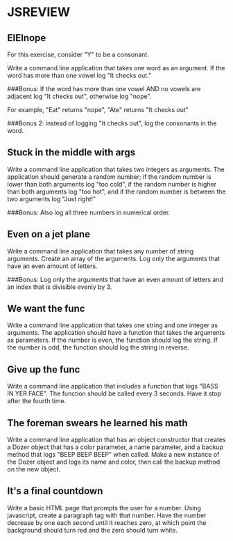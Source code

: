 # JSREVIEW

## EIEInope
For this exercise, consider "Y" to be a consonant.

Write a command line application that takes one word as an argument. If the word has more than one vowel log "It checks out."

###Bonus:
If the word has more than one vowel AND no vowels are adjacent log "It checks out", otherwise log "nope".

For example, "Eat" returns "nope", "Ate" returns "It checks out"

###Bonus 2:
instead of logging "It checks out", log the consonants in the word.

## Stuck in the middle with args
Write a command line application that takes two integers as arguments. The application should generate a random number; if the random number is lower than both arguments log "too cold", if the random number is higher than both arguments log "too hot", and if the random number is between the two arguments log "Just right!"

###Bonus:
Also log all three numbers in numerical order.

## Even on a jet plane
Write a command line application that takes any number of string arguments. Create an array of the arguments. Log only the arguments that have an even amount of letters.

###Bonus:
Log only the arguments that have an even amount of letters and an index that is divisible evenly by 3.

## We want the func
Write a command line application that takes one string and one integer as arguments. The application should have a function that takes the arguments as parameters. If the number is even, the function should log the string. If the number is odd, the function should log the string in reverse.

## Give up the func
Write a command line application that includes a function that logs "BASS IN YER FACE". The function should be called every 3 seconds. Have it stop after the fourth time.

## The foreman swears he learned his math
Write a command line application that has an object constructor that creates a Dozer object that has a color parameter, a name parameter, and a backup method that logs "BEEP BEEP BEEP" when called. Make a new instance of the Dozer object and logs its name and color, then call the backup method on the new object.

## It's a final countdown
Write a basic HTML page that prompts the user for a number. Using javascript, create a paragraph tag with that number. Have the number decrease by one each second until it reaches zero, at which point the background should turn red and the zero should turn white.
